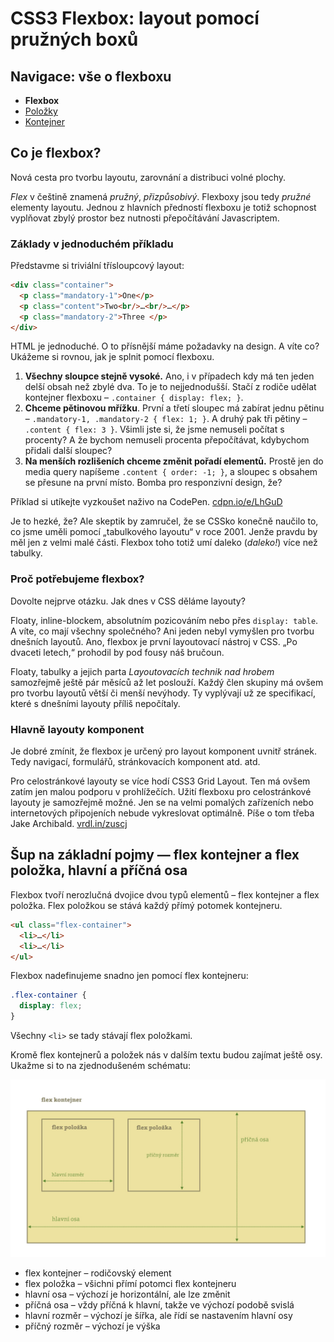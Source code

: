 CSS3 Flexbox: layout pomocí pružných boxů
=========================================


<div class="nav web-only">
  <h2 class="nav__heading sr-only">Navigace: vše o flexboxu</h2>
  <ul class="nav__list">
    <li class="nav__item nav__item--active">
        <strong class="nav__item-in">Flexbox</strong>
    </li>
    <li class="nav__item">
        <a class="nav__item-in" href="css3-flexbox-polozky.md">Položky</a>
    </li>
    <li class="nav__item">
        <a class="nav__item-in" href="css3-flexbox-kontejner.md">Kontejner</a>
    </li>
  </ul>
</div>


## Co je flexbox?

Nová cesta pro tvorbu layoutu, zarovnání a distribuci volné plochy.

*Flex* v češtině znamená *pružný*, *přizpůsobivý*. Flexboxy jsou tedy *pružné* elementy layoutu. Jednou z hlavních předností flexboxu je totiž schopnost vyplňovat zbylý prostor bez nutnosti přepočítávání Javascriptem.

### Základy v jednoduchém příkladu

Představme si triviální třísloupcový layout:

```html
<div class="container">
  <p class="mandatory-1">One</p>
  <p class="content">Two<br/>…<br/>…</p>
  <p class="mandatory-2">Three </p>
</div>
```

HTML je jednoduché. O to přísnější máme požadavky na design. A víte co? Ukážeme si rovnou, jak je splnit pomocí flexboxu.

<!-- AdSnippet -->

1. **Všechny sloupce stejně vysoké.** Ano, i v případech kdy má ten jeden delší obsah než zbylé dva. To je to nejjednodušší. Stačí z rodiče udělat kontejner flexboxu – `.container { display: flex; }`.
2. **Chceme pětinovou mřížku**. První a třetí sloupec má zabírat jednu pětinu – `.mandatory-1, .mandatory-2 { flex: 1; }`. A druhý pak tři pětiny – `.content { flex: 3 }`. Všimli jste si, že jsme nemuseli počítat s procenty? A že bychom nemuseli procenta přepočítávat, kdybychom přidali další sloupec?
3. **Na menších rozlišeních chceme změnit pořadí elementů.** Prostě jen do media query napíšeme `.content { order: -1; }`, a sloupec s obsahem se přesune na první místo. Bomba pro responzivní design, že?

Příklad si utíkejte vyzkoušet naživo na CodePen. [cdpn.io/e/LhGuD](https://cdpn.io/e/LhGuD)

Je to hezké, že? Ale skeptik by zamručel, že se CSSko konečně naučilo to, co jsme uměli pomocí „tabulkového layoutu“ v roce 2001. Jenže pravdu by měl jen z velmi malé části. Flexbox toho totiž umí daleko (*daleko!*) více než tabulky. 

### Proč potřebujeme flexbox?

Dovolte nejprve otázku. Jak dnes v CSS děláme layouty?

Floaty, inline-blockem, absolutním pozicováním nebo přes `display: table`. A víte, co mají všechny společného? Ani jeden nebyl vymyšlen pro tvorbu dnešních layoutů. Ano, flexbox je první layoutovací nástroj v CSS. „Po dvaceti letech,“ prohodil by pod fousy náš bručoun.

<!-- AdSnippet -->

Floaty, tabulky a jejich parta *Layoutovacích technik nad hrobem* samozřejmě ještě pár měsíců až let poslouží. Každý člen skupiny má ovšem pro tvorbu layoutů větší či menší nevýhody. Ty vyplývají už ze specifikací, které s dnešními layouty příliš nepočítaly.

### Hlavně layouty komponent

Je dobré zmínit, že flexbox je určený pro layout komponent uvnitř stránek. Tedy navigací, formulářů, stránkovacích komponent atd. atd.

Pro celostránkové layouty se více hodí CSS3 Grid Layout. Ten má ovšem zatím jen malou podporu v prohlížečích. Užití flexboxu pro celostránkové layouty je samozřejmě možné. Jen se na velmi pomalých zařízeních nebo internetových připojeních nebude vykreslovat optimálně. Píše o tom třeba Jake Archibald. [vrdl.in/zuscj](http://jakearchibald.com/2014/dont-use-flexbox-for-page-layout/)

## Šup na základní pojmy — flex kontejner a flex položka, hlavní a příčná osa

Flexbox tvoří nerozlučná dvojice dvou typů elementů – flex kontejner a flex položka. Flex položkou se stává každý přímý potomek kontejneru.

```html
<ul class="flex-container">
  <li>…</li>
  <li>…</li>
</ul>
```

Flexbox nadefinujeme snadno jen pomocí flex kontejneru:

```css
.flex-container {
  display: flex;
}
```

Všechny `<li>` se tady stávají flex položkami.

Kromě flex kontejnerů a položek nás v dalším textu budou zajímat ještě osy. Ukažme si to na zjednodušeném schématu:

![flexbox schéma](../dist/images/original/flexbox-schema.jpg)

* flex kontejner – rodičovský element
* flex položka – všichni přímí potomci flex kontejneru
* hlavní osa – výchozí je horizontální, ale lze změnit
* příčná osa – vždy příčná k hlavní, takže ve výchozí podobě svislá
* hlavní rozměr – výchozí je šířka, ale řídí se nastavením hlavní osy
* příčný rozměr – výchozí je výška

<!-- AdSnippet -->

